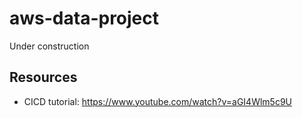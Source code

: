 # aws-data-project
Under construction

## Resources
- CICD tutorial: https://www.youtube.com/watch?v=aGI4Wlm5c9U